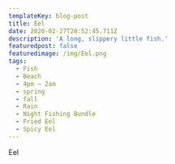 ```yaml
---
templateKey: blog-post
title: Eel
date: 2020-02-27T20:52:45.711Z
description: 'A long, slippery little fish.'
featuredpost: false
featuredimage: /img/Eel.png
tags:
  - Fish
  - Beach
  - 4pm – 2am
  - spring
  - fall
  - Rain
  - Night Fishing Bundle
  - Fried Eel
  - Spicy Eel
---
```

Eel
